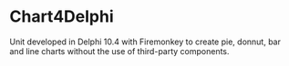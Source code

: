 # Chart4Delphi

Unit developed in Delphi 10.4 with Firemonkey to create pie, donnut, bar and line charts without the use of third-party components.
